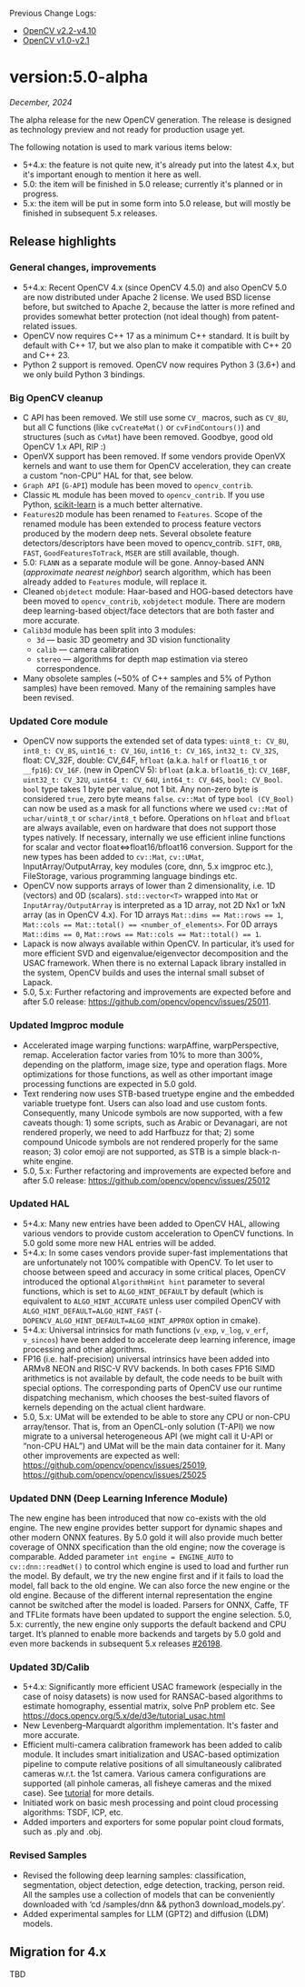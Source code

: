 Previous Change Logs:
* [OpenCV v2.2-v4.10](OpenCV-Change-Logs-v2.2%E2%80%90v4.10)
* [OpenCV v1.0-v2.1](OpenCV-Change-Logs-v1.0%E2%80%90v2.1)

# version:5.0-alpha

*December, 2024*

The alpha release for the new OpenCV generation. The release is designed as technology preview and not ready for production usage yet.

The following notation is used to mark various items below:
* 5+4.x: the feature is not quite new, it's already put into the latest 4.x, but it's important enough to mention it here as well.
* 5.0: the item will be finished in 5.0 release; currently it's planned or in progress.
* 5.x: the item will be put in some form into 5.0 release, but will mostly be finished in subsequent 5.x releases.

## Release highlights

### General changes, improvements

- 5+4.x: Recent OpenCV 4.x (since OpenCV 4.5.0) and also OpenCV 5.0 are now distributed under Apache 2 license. We used BSD license before, but switched to Apache 2, because the latter is more refined and provides somewhat better protection (not ideal though) from patent-related issues.
- OpenCV now requires C++ 17 as a minimum C++ standard. It is built by default with C++ 17, but we also plan to make it compatible with C++ 20 and C++ 23.
- Python 2 support is removed. OpenCV now requires Python 3 (3.6+) and we only build Python 3 bindings.

### Big OpenCV cleanup

- C API has been removed. We still use some `CV_` macros, such as `CV_8U`, but all C functions (like `cvCreateMat()` or `cvFindContours()`) and structures (such as `CvMat`) have been removed. Goodbye, good old OpenCV 1.x API, RIP :)
- OpenVX support has been removed. If some vendors provide OpenVX kernels and want to use them for OpenCV acceleration, they can create a custom “non-CPU” HAL for that, see below.
- `Graph API` (`G-API`) module has been moved to `opencv_contrib`.
- Classic `ML` module has been moved to `opencv_contrib`. If you use Python, [scikit-learn](https://scikit-learn.org/) is a much better alternative.
- `Features2D` module has been renamed to `Features`. Scope of the renamed module has been extended to process feature vectors produced by the modern deep nets. Several obsolete feature detectors/descriptors have been moved to opencv_contrib. `SIFT`, `ORB`, `FAST`, `GoodFeaturesToTrack`, `MSER` are still available, though.
- 5.0: `FLANN` as a separate module will be gone. Annoy-based ANN (*approximate nearest neighbor*) search algorithm, which has been already added to `Features` module, will replace it.
- Cleaned `objdetect` module: Haar-based and HOG-based detectors have been moved to `opencv_contrib`, `xobjdetect` module. There are modern deep learning-based object/face detectors that are both faster and more accurate.
- `Calib3d` module has been split into 3 modules:
  - `3d` — basic 3D geometry and 3D vision functionality
  - `calib` — camera calibration
  - `stereo` — algorithms for depth map estimation via stereo correspondence.
- Many obsolete samples (~50% of C++ samples and 5% of Python samples) have been removed. Many of the remaining samples have been revised. 

### Updated Core module

- OpenCV now supports the extended set of data types:
`uint8_t: CV_8U`, `int8_t: CV_8S`, `uint16_t: CV_16U`, `int16_t: CV_16S`, `int32_t: CV_32S`, float: CV_32F, double: CV_64F, `hfloat` (a.k.a. `half` or `float16_t` or `__fp16`): `CV_16F`.
(new in OpenCV 5): `bfloat` (a.k.a. `bfloat16_t`): `CV_16BF`, `uint32_t: CV_32U`, `uint64_t: CV_64U`, `int64_t: CV_64S`, `bool: CV_Bool`.
`bool` type takes 1 byte per value, not 1 bit. Any non-zero byte is considered `true`, zero byte means `false`. `cv::Mat` of type `bool (CV_Bool)` can now be used as a mask for all functions where we used `cv::Mat` of `uchar/uint8_t` or `schar/int8_t` before.
Operations on `hfloat` and `bfloat` are always available, even on hardware that does not support those types natively. If necessary, internally we use efficient inline functions for scalar and vector float⇔float16/bfloat16 conversion.
	Support for the new types has been added to `cv::Mat`, `cv::UMat`,
            InputArray/OutputArray, key modules (core, dnn, 5.x imgproc etc.), FileStorage,
            various programming language bindings etc.
- OpenCV now supports arrays of lower than 2 dimensionality, i.e. 1D (vectors) and 0D (scalars). `std::vector<T>` wrapped into `Mat` or `InputArray/OutputArray` is interpreted as a 1D array, not 2D Nx1 or 1xN array (as in OpenCV 4.x). For 1D arrays `Mat::dims == Mat::rows == 1`, `Mat::cols == Mat::total() == <number_of_elements>`. For 0D arrays `Mat::dims == 0`, `Mat::rows == Mat::cols == Mat::total() == 1`.
- Lapack is now always available within OpenCV. In particular, it’s used for more efficient SVD and eigenvalue/eigenvector decomposition and the USAC framework. When there is no external Lapack library installed in the system, OpenCV builds and uses the internal small subset of Lapack.
- 5.0, 5.x: Further refactoring and improvements are expected before and after 5.0 release: https://github.com/opencv/opencv/issues/25011.

### Updated Imgproc module

- Accelerated image warping functions: warpAffine, warpPerspective, remap. Acceleration factor varies from 10% to more than 300%, depending on the platform, image size, type and operation flags. More optimizations for those functions, as well as other important image processing functions are expected in 5.0 gold.
- Text rendering now uses STB-based truetype engine and the embedded variable truetype font. Users can also load and use custom fonts. Consequently, many Unicode symbols are now supported, with a few caveats though: 1) some scripts, such as Arabic or Devanagari, are not rendered properly, we need to add Harfbuzz for that; 2) some compound Unicode symbols are not rendered properly for the same reason; 3) color emoji are not supported, as STB is a simple black-n-white engine.
- 5.0, 5.x: Further refactoring and improvements are expected before and after 5.0 release: https://github.com/opencv/opencv/issues/25012

### Updated HAL

- 5+4.x: Many new entries have been added to OpenCV HAL, allowing various vendors to provide custom acceleration to OpenCV functions. In 5.0 gold some more new HAL entries will be added.
- 5+4.x: In some cases vendors provide super-fast implementations that are unfortunately not 100% compatible with OpenCV. To let user to choose between speed and accuracy in some critical places, OpenCV introduced the optional `AlgorithmHint hint` parameter to several functions, which is set to `ALGO_HINT_DEFAULT` by default (which is equivalent to `ALGO_HINT_ACCURATE` unless user compiled OpenCV with `ALGO_HINT_DEFAULT=ALGO_HINT_FAST` (`-DOPENCV_ALGO_HINT_DEFAULT=ALGO_HINT_APPROX` option in cmake).
- 5+4.x: Universal intrinsics for math functions (`v_exp`, `v_log`, `v_erf`, `v_sincos`) have been added to accelerate deep learning inference, image processing and other algorithms.
- FP16 (i.e. half-precision) universal intrinsics have been added into ARMv8 NEON and RISC-V RVV backends. In both cases FP16 SIMD arithmetics is not available by default, the code needs to be built with special options. The corresponding parts of OpenCV use our runtime dispatching mechanism, which chooses the best-suited flavors of kernels depending on the actual client hardware.
- 5.0, 5.x: UMat will be extended to be able to store any CPU or non-CPU array/tensor. That is, from an OpenCL-only solution (T-API) we now migrate to a universal heterogeneous API (we might call it U-API or “non-CPU HAL”) and UMat will be the main data container for it. Many other improvements are expected as well: https://github.com/opencv/opencv/issues/25019, https://github.com/opencv/opencv/issues/25025

### Updated DNN (Deep Learning Inference Module)

The new engine has been introduced that now co-exists with the old engine. The new engine provides better support for dynamic shapes and other modern ONNX features. By 5.0 gold it will also provide much better coverage of ONNX specification than the old engine; now the coverage is comparable.
Added parameter `int engine = ENGINE_AUTO` to `cv::dnn::readNet()` to control which engine is used to load and further run the model. By default, we try the new engine first and if it fails to load the model, fall back to the old engine. We can also force the new engine or the old engine. Because of the different internal representation the engine cannot be switched after the model is loaded. Parsers for ONNX, Caffe, TF and TFLite formats have been updated to support the engine selection.
5.0, 5.x: currently, the new engine only supports the default backend and CPU target. It’s planned to enable more backends and targets by 5.0 gold and even more backends in subsequent 5.x releases [#26198](https://github.com/opencv/opencv/issues/26198).

### Updated 3D/Calib

- 5+4.x: Significantly more efficient USAC framework (especially in the case of noisy datasets) is now used for RANSAC-based algorithms to estimate homography, essential matrix, solve PnP problem etc. See https://docs.opencv.org/5.x/de/d3e/tutorial_usac.html
- New Levenberg–Marquardt algorithm implementation. It's faster and more accurate.
- Efficient multi-camera calibration framework has been added to calib module. It includes smart initialization and USAC-based optimization pipeline to compute relative positions of all simultaneously calibrated cameras w.r.t. the 1st camera. Various camera configurations are supported (all pinhole cameras, all fisheye cameras and the mixed case). See [tutorial](https://docs.opencv.org/5.x/d6/d36/tutorial_multiview_camera_calibration.html) for more details.
- Initiated work on basic mesh processing and point cloud processing algorithms: TSDF, ICP, etc. 
- Added importers and exporters for some popular point cloud formats, such as .ply and .obj.

### Revised Samples

- Revised the following deep learning samples: classification, segmentation, object detection, edge detection, tracking, person reid. All the samples use a collection of models that can be conveniently downloaded with ‘cd <opencv>/samples/dnn && python3 download_models.py’.
- Added experimental samples for LLM (GPT2) and diffusion (LDM) models.

## Migration for 4.x

TBD